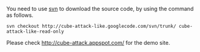 You need to use [svn](http://subversion.apache.org/packages.html) to download the source code, by using the command as follows.
```
svn checkout http://cube-attack-like.googlecode.com/svn/trunk/ cube-attack-like-read-only
```


Please check http://cube-attack.appspot.com/ for the demo site.